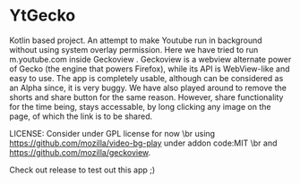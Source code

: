 # YtGecko
Kotlin based project.
An attempt to make Youtube run in background without using system overlay permission. Here we have tried to run m.youtube.com inside Geckoview . Geckoview is a webview alternate power of Gecko (the engine that powers Firefox), while its API is WebView-like and easy to use. The app is completely usable, although can be considered as an Alpha since, it is very buggy. We have also played around to remove the shorts and share button for the same reason. However, share functionality for the time being, stays accessable, by long clicking any image on the page, of which the link is to be shared.

LICENSE:
Consider under GPL license for now \br
using https://github.com/mozilla/video-bg-play under addon code:MIT \br
and https://github.com/mozilla/geckoview.

Check out release to test out this app ;)

